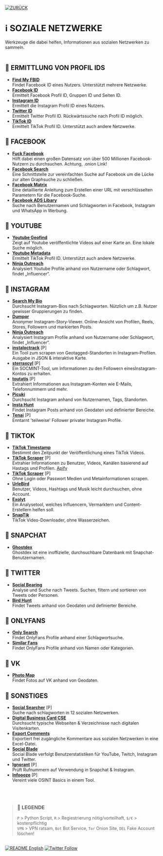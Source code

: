 <div align="left">
  <a href="https://github.com/ot2i7ba/OSINT/blob/main/de/"><img alt="ZURÜCK" src="https://img.shields.io/badge/ZURÜCK-lightgrey.svg?style=for-the-badge"></a>
</div>

# ℹ️ SOZIALE NETZWERKE
Werkzeuge die dabei helfen, Informationen aus sozialen Netzwerken zu sammeln.<br/><br/>

## 📑 ERMITTLUNG VON PROFIL IDS
- **[Find My FBID](https://findmyfbid.in/ "Find My FBID")**<br/>
Findet Facebook ID eines Nutzers. Unterstützt mehrere Netzwerke.
- **[Facebook ID](https://lookup-id.com/ "Facebook ID")**<br/>
Ermittelt Facebook Profil ID, Gruppen ID und Seiten ID.
- **[Instagram ID](https://codeofaninja.com/tools/find-instagram-user-id/ "Instagram ID")**<br/>
Ermittelt die Instagram Profil ID eines Nutzers.
- **[Twitter ID](https://tweeterid.com/ "Twitter ID")**<br/>
Ermittelt Twitter Profil ID. Rückwärtssuche nach Profil ID möglich.
- **[TikTok ID](https://www.instafollowers.co/find-tiktok-user-id "TikTok ID")**<br/>
Ermittelt TikTok Profil ID. Unterstützt auch andere Netzwerke.

## 📑 FACEBOOK
- **[Fuck Facebook](http://4wbwa6vcpvcr3vvf4qkhppgy56urmjcj2vagu2iqgp3z656xcmfdbiqd.onion.pet/ "Fuck Facebook")**<br/>
Hilft dabei einen großen Datensatz von über 500 Millionen Facebook-Nutzern zu durchsuchen. Achtung, .onion Link!
- **[Facebook Search](https://sowsearch.info/ "Facebook Search")**<br/>
Eine Schnittstelle zur vereinfachten Suche auf Facebook um die Lücke zur alten Graphsuche zu schließen.
- **[Facebook Matrix](https://plessas.net/facebookmatrix "Facebook Matrix")**<br/>
Eine detaillierte Anleitung zum Erstellen einer URL mit verschlüsselten Parametern für die Facebook-Suche.
- **[Facebook ADS Libary](https://www.facebook.com/ads/library/ "Facebook ADS Libary")**<br/>
Suche nach Benutzernamen und Schlagworten in Facebook, Instagram und WhatsApp in Werbung.

## 📑 YOUTUBE
- **[Youtube Geofind](https://mattw.io/youtube-geofind/ "Youtube Geofind")**<br/>
Zeigt auf Youtube veröffentlichte Videos auf einer Karte an. Eine lokale Suche möglich.
- **[Youtube Metadata](https://mattw.io/youtube-metadata/ "Youtube Metadata")**<br/>
Ermittelt TikTok Profil ID. Unterstützt auch andere Netzwerke.
- **[Ninja Outreach](https://ninjaoutreach.com/ "Ninja Outreach")**<br/>
Analysiert Youtube Profile anhand von Nutzername oder Schlagwort, findet „Influencer“.

## 📑 INSTAGRAM
- **[Search My Bio](https://www.searchmy.bio/ "Search My Bio")**<br/>
Durchsucht Instagram-Bios nach Schlagworten. Nützlich um z.B. Nutzer gewisser Gruppierungen zu finden.
- **[Dumpor](https://dumpor.com/ "Dumpor")**<br/>
Anonymer Instagram-Story-Viewer. Online-Ansicht von Profilen, Reels, Stores, Followern und markierten Posts.
- **[Ninja Outreach](https://ninjaoutreach.com/ "Ninja Outreach")**<br/>
Analysiert Instagram Profile anhand von Nutzername oder Schlagwort, findet „Influencer“.
- **[instaloctrack](https://github.com/bernsteining/instaloctrack "instaloctrack")** [P]<br/>
Ein Tool zum scrapen von Geotagged-Standorten in Instagram-Profilen. Ausgabe in JSON & interaktive Karte.
- **[sterraxcyl](https://github.com/novitae/sterraxcyl "sterraxcyl")** [P]<br/>
Ein SOCMINT-Tool, um Informationen zu den Followern einesInstagram-Kontos zu erhalten.
- **[toutatis](https://github.com/megadose/toutatis "toutatis")** [P]<br/>
Extrahiert Informationen aus Instagram-Konten wie E-Mails, Telefonnummern und mehr.
- **[Picuki](https://www.picuki.com/ "Picuki")**<br/>
Durchsucht Instagram anhand von Nutzernamen, Tags, Standorten.
- **[Insta Hunt](https://instahunt.co/ "Insta Hunt")**<br/>
Findet Instagram Posts anhand von Geodaten und definierter Bereiche.
- **[Tenai](https://github.com/novitae/Tenai "Tenai")** [P]<br/>
Enntarnt 'teilweise' Follower privater Instagram Profile.

## 📑 TIKTOK
- **[TikTok Timestamp](https://bellingcat.github.io/tiktok-timestamp/ "TikTok Timestamp")**<br/>
Bestimmt den Zeitpunkt der Veröffentlichung eines TikTok Videos.
- **[TikTok Scraper](https://github.com/sauermar/Tiktok-Scraper "TikTok Scraper")** [P]<br/>
Extrahier Informationen zu Benutzer, Videos, Kanälen basierend auf Hastags und Profilen. [Apify](https://apify.com/sauermar/Tiktok-Scraper "TikTok Scraper")
- **[TikTok Scraper](https://github.com/drawrowfly/tiktok-scraper "TikTok Scraper")** [P]<br/>
Ohne Login oder Passwort Medien und Metainformationen scrapen.
- **[UrleBird](https://urlebird.com/de/ "UrleBird")**<br/>
Benutzer, Videos, Hashtags und Musik leicht durchsuchen, ohne Account.
- **[Exolyt](https://exolyt.com/ "Exolyt")**<br/>
Ein Analysetool, welches Influencern, Vermarktern und Content-Erstellern helfen soll.
- **[SnapTik](https://snaptik.app/ "SnapTik")**<br/>
TikTok Video-Downloader, ohne Wasserzeichen.

## 📑 SNAPCHAT
- **[Ghostdex](https://ghostdex.app/ "Ghostdex")**<br/>
Ghostdex ist eine inoffizielle, durchsuchbare Datenbank mit Snapchat-Benutzernamen.

## 📑 TWITTER
- **[Social Bearing](https://socialbearing.com/ "Social Bearing")**<br/>
Analyse und Suche nach Tweets. Suchen, filtern und sortieren von Tweets oder Personen.
- **[Bird Hunt](https://birdhunt.co/ "Bird Hunt")**<br/>
Findet Tweets anhand von Geodaten und definierter Bereiche.

## 📑 ONLYFANS
- **[Only Search](https://onlysearch.co/ "Only Search")**<br/>
Findet OnlyFans Profile anhand einer Schlagwortsuche.
- **[Similar Fans](https://similarfans.com/ "Similar Fans")**<br/>
Findet OnlyFans Profile anhand von Namen oder Kategorien.

## 📑 VK
- **[Photo Map](http://photo-map.ru/ "Photo Map")**<br/>
Findet Fotos auf VK anhand von Geodaten.

## 📑 SONSTIGES
- **[Social Searcher](https://www.social-searcher.com/ "Social Searcher")** [P]<br/>
Suche nach schlagworten in 12 sozialen Netzwerken.
- **[Digital Business Card CSE](https://cse.google.com/cse?cx=bee58a1c31f451e4a "Digital Business Card CSE")**<br/>
Durchsucht typische Webseiten & Verzeichnisse nach digitalen Visitenkarten.
- **[Export Comments](https://exportcomments.com/ "Export Comments")**<br/>
Exportiert frei zugängliche Kommentare aus sozialen Netzwerken in eine Excel-Datei.
- **[Social Blade](https://socialblade.com/ "Social Blade")**<br/>
Social Blade verfolgt Benutzerstatistiken für YouTube, Twitch, Instagram und Twitter.
- **[Ignorant](https://github.com/megadose/ignorant "Ignorant")** [P]<br/>
Prüft Rufnummern auf Verwendung in Snapchat & Instagram.
- **[Infoooze](https://github.com/7orp3do/infoooze "Infoooze")** [P]<br/>
Vereint viele OSINT Basics in einem Tool.

<br/><br/>
>### 📌 LEGENDE
>`P` > Python Script, `R` > Regiestrierung nötig/vorteilhaft, `$/€` > kostenpflichtig<br/>`VPN` > VPN ratsam, `Bot` Bot Service, `Tor` Onion Site, `DEL` Fake Account löschen!

<br/>
<div align="left">
  <a href="https://github.com/ot2i7ba/OSINT/blob/main/en/README.md"><img alt="README English" src="https://img.shields.io/badge/README-English-lightgrey.svg?style=for-the-badge"></a>
  <a href="https://twitter.com/intent/follow?screen_name=ot2i7ba"><img alt="Twitter Follow" src="https://img.shields.io/twitter/follow/ot2i7ba?logo=twitter&logoColor=white&style=for-the-badge"></a>
</div>
